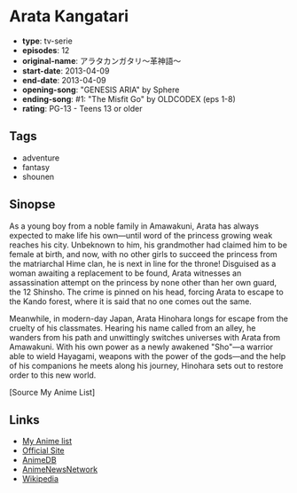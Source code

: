 # Arata Kangatari

-   **type**: tv-serie
-   **episodes**: 12
-   **original-name**: アラタカンガタリ～革神語～
-   **start-date**: 2013-04-09
-   **end-date**: 2013-04-09
-   **opening-song**: "GENESIS ARIA" by Sphere
-   **ending-song**: #1: "The Misfit Go" by OLDCODEX (eps 1-8)
-   **rating**: PG-13 - Teens 13 or older

## Tags

-   adventure
-   fantasy
-   shounen

## Sinopse

As a young boy from a noble family in Amawakuni, Arata has always expected to make life his own—until word of the princess growing weak reaches his city. Unbeknown to him, his grandmother had claimed him to be female at birth, and now, with no other girls to succeed the princess from the matriarchal Hime clan, he is next in line for the throne! Disguised as a woman awaiting a replacement to be found, Arata witnesses an assassination attempt on the princess by none other than her own guard, the 12 Shinsho. The crime is pinned on his head, forcing Arata to escape to the Kando forest, where it is said that no one comes out the same.

Meanwhile, in modern-day Japan, Arata Hinohara longs for escape from the cruelty of his classmates. Hearing his name called from an alley, he wanders from his path and unwittingly switches universes with Arata from Amawakuni. With his own power as a newly awakened "Sho"—a warrior able to wield Hayagami, weapons with the power of the gods—and the help of his companions he meets along his journey, Hinohara sets out to restore order to this new world.

[Source My Anime List]

## Links

-   [My Anime list](https://myanimelist.net/anime/16518/Arata_Kangatari)
-   [Official Site](http://www.arata-anime.com/)
-   [AnimeDB](http://anidb.info/perl-bin/animedb.pl?show=anime&aid=9551)
-   [AnimeNewsNetwork](http://www.animenewsnetwork.com/encyclopedia/anime.php?id=14962)
-   [Wikipedia](http://en.wikipedia.org/wiki/Arata:_The_Legend)
